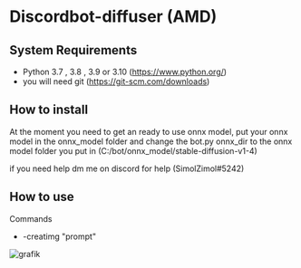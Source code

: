 # Discordbot-diffuser (AMD)
## System Requirements
+ Python 3.7 , 3.8 , 3.9 or 3.10 (https://www.python.org/)
+ you will need git (https://git-scm.com/downloads)

## How to install
At the moment you need to get an ready to use onnx model, put your onnx model in the onnx_model folder and change the bot.py onnx_dir to the onnx model folder you put in (C:/bot/onnx_model/stable-diffusion-v1-4)

if you need help dm me on discord for help (SimolZimol#5242)

## How to use
Commands
+ -creatimg "prompt"


![grafik](https://user-images.githubusercontent.com/70102430/215344705-f9389261-d270-440e-845a-d1da83eee5e7.png)

